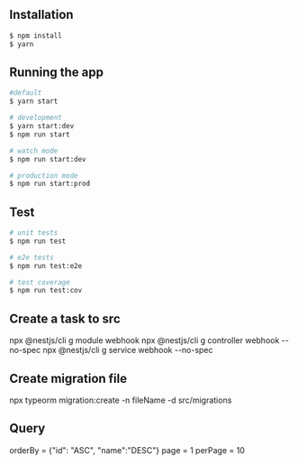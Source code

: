 ## Installation

```bash
$ npm install
$ yarn
```

## Running the app

```bash
#default
$ yarn start

# development
$ yarn start:dev
$ npm run start

# watch mode
$ npm run start:dev

# production mode
$ npm run start:prod
```

## Test

```bash
# unit tests
$ npm run test

# e2e tests
$ npm run test:e2e

# test coverage
$ npm run test:cov
```

## Create a task to src
npx @nestjs/cli g module webhook
npx @nestjs/cli g controller webhook --no-spec
npx @nestjs/cli g service webhook --no-spec

## Create migration file
npx typeorm migration:create -n fileName -d src/migrations

## Query
orderBy = {"id": "ASC", "name":"DESC"}
page = 1
perPage = 10
